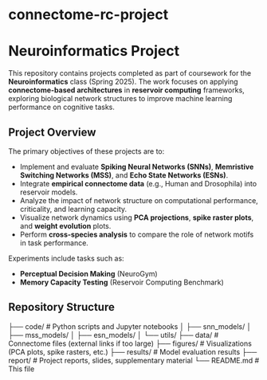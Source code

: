 # connectome-rc-project
# Neuroinformatics Project

This repository contains projects completed as part of coursework for the **Neuroinformatics** class (Spring 2025). The work focuses on applying **connectome-based architectures** in **reservoir computing** frameworks, exploring biological network structures to improve machine learning performance on cognitive tasks.

## Project Overview

The primary objectives of these projects are to:

- Implement and evaluate **Spiking Neural Networks (SNNs)**, **Memristive Switching Networks (MSS)**, and **Echo State Networks (ESNs)**.
- Integrate **empirical connectome data** (e.g., Human and Drosophila) into reservoir models.
- Analyze the impact of network structure on computational performance, criticality, and learning capacity.
- Visualize network dynamics using **PCA projections**, **spike raster plots**, and **weight evolution** plots.
- Perform **cross-species analysis** to compare the role of network motifs in task performance.

Experiments include tasks such as:

- **Perceptual Decision Making** (NeuroGym)
- **Memory Capacity Testing** (Reservoir Computing Benchmark)

## Repository Structure

├── code/ # Python scripts and Jupyter notebooks │ ├── snn_models/ │ ├── mss_models/ │ ├── esn_models/ │ └── utils/ ├── data/ # Connectome files (external links if too large) ├── figures/ # Visualizations (PCA plots, spike rasters, etc.) ├── results/ # Model evaluation results ├── report/ # Project reports, slides, supplementary material └── README.md # This file

